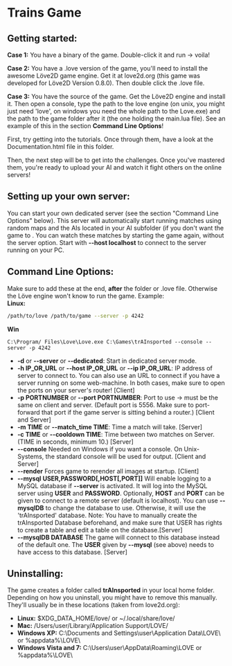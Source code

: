 Trains Game
==============================

Getting started:
------------------------------
**Case 1:** You have a binary of the game. Double-click it and run -> voila!

**Case 2:** You have a .love version of the game, you'll need to install the awesome Löve2D game engine. Get it at love2d.org (this game was developed for Löve2D Version 0.8.0). Then double click the .love file.

**Case 3:** You have the source of the game. Get the Löve2D engine and install it. Then open a console, type the path to the love engine (on unix, you might just need 'love', on windows you need the whole path to the Love.exe) and the path to the game folder after it (the one holding the main.lua file). See an example of this in the section **Command Line Options**!

First, try getting into the tutorials. Once through them, have a look at the Documentation.html file in this folder.

Then, the next step will be to get into the challenges. Once you've mastered them, you're ready to upload your AI and watch it fight others on the online servers!

Setting up your own server:
------------------------------
You can start your own dedicated server (see the section "Command Line Options" below). 
This server will automatically start running matches using random maps and the AIs located in your AI subfolder (if you don't want the game to . You can watch these matches by starting the game again, without the server option. Start with **--host localhost** to connect to the server running on your PC.

Command Line Options:
------------------------------
Make sure to add these at the end, __after__ the folder or .love file. Otherwise the Löve engine won't know to run the game.
Example:  
**Linux:**
```bash
/path/to/love /path/to/game --server -p 4242
```
**Win**
```dos
C:\Program/ Files\Love\Love.exe C:\Games\trAInsported --console --server -p 4242
```
- **-d** or **--server** or **--dedicated**: Start in dedicated server mode.
- **-h IP_OR_URL** or **--host IP_OR_URL** or **--ip IP_OR_URL**: IP address of server to connect to. You can also use an URL to connect if you have a server running on some web-machine. In both cases, make sure to open the ports on your server's router! [Client]
- **-p PORTNUMBER** or **--port PORTNUMBER**:  Port to use -> must be the same on client and server. (Default port is 5556. Make sure to port-forward that port if the game server is sitting behind a router.) [Client and Server]
- **-m TIME** or **--match_time TIME**: Time a match will take. [Server]
- **-c TIME** or **--cooldown TIME**: Time between two matches on Server. (TIME in seconds, minimum 10.) [Server]
- **--console** Needed on Windows if you want a console. On Unix-Systems, the standard console will be used for output. [Client and Server]
- **--render** Forces game to rerender all images at startup. [Client]
- **--mysql USER,PASSWORD[,HOST[,PORT]]** Will enable logging to a MySQL database if **--server** is activated. It will log into the MySQL server using **USER** and **PASSWORD**. Optionally, **HOST** and **PORT** can be given to connect to a remote server (default is localhost). You can use **--mysqlDB** to change the database to use. Otherwise, it will use the 'trAInsported' database. Note: You have to manually create the trAInsported Database beforehand, and make sure that USER has rights to create a table and edit a table on the database.[Server]
- **--mysqlDB DATABASE** The game will connect to this database instead of the default one. The **USER** given by **--mysql** (see above) needs to have access to this database. [Server]

Uninstalling:
------------------------------
The game creates a folder called **trAInsported** in your local home folder. Depending on how you uninstall, you might have to remove this manually. They'll usually be in these locations (taken from love2d.org):
- **Linux:** $XDG\_DATA\_HOME/love/ or ~/.local/share/love/
- **Mac:** /Users/user/Library/Application Support/LOVE/ 
- **Windows XP:** C:\Documents and Settings\user\Application Data\LOVE\ or %appdata%\LOVE\
- **Windows Vista and 7:** C:\Users\user\AppData\Roaming\LOVE or %appdata%\LOVE\
